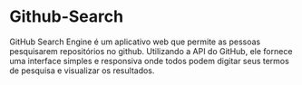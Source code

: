 # Github-Search
GitHub Search Engine é um aplicativo web que permite as pessoas pesquisarem repositórios no github. Utilizando a API do GitHub, ele fornece uma interface simples e responsiva onde todos podem digitar seus termos de pesquisa e visualizar os resultados.
